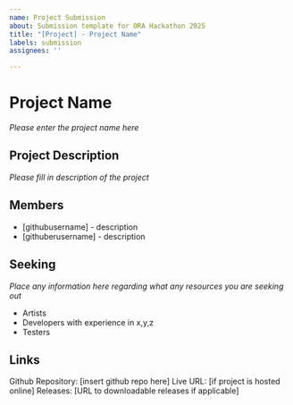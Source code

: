 ```yaml
---
name: Project Submission
about: Submission template for ORA Hackathon 2025
title: "[Project] - Project Name"
labels: submission
assignees: ''

---
```


# Project Name
_Please enter the project name here_

## Project Description
_Please fill in description of the project_

## Members
* [githubusername] - description
* [githuberusername] - description

## Seeking

_Place any information here regarding what any resources you are seeking out_

* Artists
* Developers with experience in x,y,z
* Testers

## Links
Github Repository: [insert github repo here]
Live URL: [if project is hosted online]
Releases: [URL to downloadable releases if applicable]
